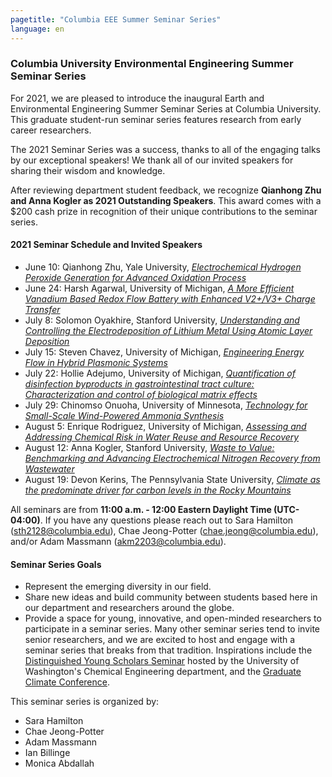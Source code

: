 ```yaml
---
pagetitle: "Columbia EEE Summer Seminar Series"
language: en
---
```


### Columbia University Environmental Engineering Summer Seminar Series

For 2021, we are pleased to introduce the inaugural Earth and
Environmental Engineering Summer Seminar Series at Columbia
University. This graduate student-run seminar series features research
from early career researchers.

The 2021 Seminar Series was a success, thanks to all of the engaging
talks by our exceptional speakers! We thank all of our invited
speakers for sharing their wisdom and knowledge.

After reviewing department student feedback, we recognize **Qianhong Zhu
and Anna Kogler as 2021 Outstanding Speakers**. This award comes
with a $200 cash prize in recognition of their unique contributions to
the seminar series.

#### 2021 Seminar Schedule and Invited Speakers

- June 10: Qianhong Zhu, Yale University, *[Electrochemical Hydrogen Peroxide Generation
  for Advanced Oxidation Process](week-01-zhu-electrochemical.md)*
- June 24: Harsh Agarwal, University of Michigan, *[A More Efficient Vanadium Based Redox Flow
  Battery with Enhanced V2+/V3+ Charge Transfer](week-03-agarwal-vanadium.md)*
- July 8: Solomon Oyakhire, Stanford University, *[Understanding and Controlling the
  Electrodeposition of Lithium Metal Using Atomic Layer Deposition](week-05-oyakhire-electrodeposition.md)*
- July 15: Steven Chavez, University of Michigan, *[Engineering Energy Flow in Hybrid Plasmonic
  Systems](week-06-chavez-hybrid-plasmonic.md)*
- July 22: Hollie Adejumo,  University of Michigan, *[Quantification of disinfection byproducts in gastrointestinal tract culture:  Characterization and control of biological matrix effects](week-07-adejumo-disinfection-byproducts.md)*
- July 29: Chinomso Onuoha, University of Minnesota, *[Technology for
  Small-Scale Wind-Powered Ammonia
  Synthesis](week-08-onuoha-wind-powered-ammonia.md)*
- August 5: Enrique Rodriguez, University of Michigan, *[Assessing and
  Addressing Chemical Risk in Water Reuse and Resource
  Recovery](week-09-rodriguez-chemical-risk-water.md)*
- August 12: Anna Kogler, Stanford University, *[Waste to Value:
  Benchmarking and Advancing Electrochemical Nitrogen Recovery from
  Wastewater](week-10-kogler-waste-to-value.md)*
- August 19: Devon Kerins, The Pennsylvania State University,
  *[Climate as the predominate driver for carbon levels in the Rocky
  Mountains](week-11-kerins-rocky-carbon.md)*

All seminars are from **11:00 a.m. - 12:00 Eastern Daylight Time
(UTC-04:00)**. If you have any questions please reach out to Sara
Hamilton (sth2128@columbia.edu), Chae Jeong-Potter
(chae.jeong@columbia.edu), and/or Adam Massmann
(akm2203@columbia.edu).

#### Seminar Series Goals

- Represent the emerging diversity in our field.
- Share new ideas and build community between students based here in
  our department and researchers around the globe.
- Provide a space for young, innovative, and open-minded researchers
  to participate in a seminar series. Many other seminar series tend
  to invite senior researchers, and we are excited to host and engage
  with a seminar series that breaks from that tradition. Inspirations
  include the [Distinguished Young Scholars
  Seminar](http://depts.washington.edu/dyss/index.html) hosted by the
  University of Washington's Chemical Engineering department, and the
  [Graduate Climate
  Conference](https://pcc.uw.edu/events/graduate-climate-conference/).


This seminar series is organized by:

- Sara Hamilton
- Chae Jeong-Potter
- Adam Massmann
- Ian Billinge
- Monica Abdallah
